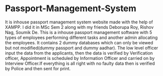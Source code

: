 # Passport-Management-System
It is inhouse passport management system website made with the help of XAMPP.
I did it in MSc Sem 2 along with my friends Deborupa Roy, Rishov Nag, Soumik De. This is a inhouse passport management software with 5 types of employees performing different tasks and another admin allocating the employees.
It contains 2 dummy databases which can only be viewed but not modified(dummy passport and dummy aadhar).
The low level officer input the data from the applicants, then the data is verified by Verification officer, Appointment is scheduled by Information Officer and carried on by Interview Officer.If everything is all right with no faulty data then is verified by Police and then sent for print.

